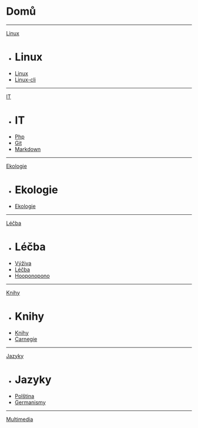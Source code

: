 # Domů
  
- - - -
[Linux]()

  * # Linux
  * [Linux](linux.md)
  * [Linux-cli](linux-cli.md)
  
- - - -
[IT]()

  * # IT
  * [Php](php.md)
  * [Git](git.md)
  * [Markdown](markdown.md)
  
- - - -
[Ekologie]()

  * # Ekologie
  * [Ekologie](ekologie.md)
  
- - - -
[Léčba]()

  * # Léčba
  * [Výživa](vyziva.md)
  * [Léčba](lecba.md)
  * [Hooponopono](hooponopono.md)
  
- - - -
[Knihy]()

  * # Knihy
  * [Knihy](knihy.md)
  * [Carnegie](https://github.com/bedjan/web/blob/main/carnegie.md)
  
- - - -
[Jazyky]()

  * # Jazyky
  * [Polština](polstina.md)
  * [Germanismy](germanismy.md)
  
- - - -
[Multimedia](mm.md)
